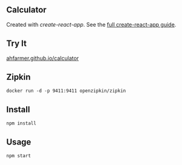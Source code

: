 Calculator
---

Created with *create-react-app*. See the [full create-react-app guide](https://github.com/facebookincubator/create-react-app/blob/master/packages/react-scripts/template/README.md).

Try It
---

[ahfarmer.github.io/calculator](https://ahfarmer.github.io/calculator/)


Zipkin
------
`docker run -d -p 9411:9411 openzipkin/zipkin`


Install
---

`npm install`

Usage
---

`npm start`


